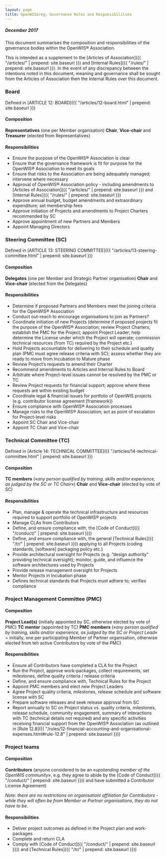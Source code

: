 ```yaml
---
layout: page
title: OpenWIS&reg; Governance Roles and Responsibilities
---
```


##### December 2017

This document summarises the composition and responsibilities of the governance bodies within the OpenWIS&reg; Association.

This is intended as a supplement to the [Articles of Association]({{ "/articles/" | prepend: site.baseurl }}) and [Internal Rules]({{ "/rules/" | prepend: site.baseurl }}). In the event of any discrepancy between the intentions noted in this document, meaning and governance shall be sought from the Articles of Association then the Internal Rules over this document.

### Board
Defined in [ARTICLE 12: BOARD]({{ "/articles/12-board.html" | prepend: site.baseurl }})

#### Composition
**Representatives** (one per Member organisation)
**Chair**, **Vice-chair** and **Treasurer** (elected from Representatives)

#### Responsibilities
* Ensure the purpose of the OpenWIS&reg; Association is clear
* Ensure that the governance framework is fit for purpose for the OpenWIS&reg; Association to meet its goals
* Ensure that risks to the Association are being adequately managed; intervene where necessary
* Approval of OpenWIS&reg; Association policy - including amendments to [Articles of Association]({{ "/articles/" | prepend: site.baseurl }}) and [Internal Rules]({{ "/rules/" | prepend: site.baseurl }})
* Approve annual budget, budget amendments and extraordinary expenditure; set membership fees
* Approve initiation of Projects and amendments to Project Charters recommended by SC
* Approve appointment of new Partners and Members
* Appoint Managing Directors

### Steering Committee (SC)
Defined in [ARTICLE 13: STEERING COMMITTEE]({{ "/articles/13-steering-committee.html" | prepend: site.baseurl }})

#### Composition
**Delegates** (one per Member and Strategic Partner organisation)
**Chair** and **Vice-chair** (elected from the Delegates)

#### Responsibilities
* Determine if proposed Partners and Members meet the joining criteria for the OpenWIS&reg; Association
* Conduct out-reach to encourage organisations to join as Partners?
* Coordinate initiation of new Projects (determine if proposed projects fit the purpose of the OpenWIS&reg; Association; review Project Charters; establish the PMC for the Project; appoint Project Leader; help determine the License under which the Project will operate; commission technical resources (from TC) required by the Project etc.)
* Hold Projects accountable for delivering to their schedule and quality plan (PMC must agree release criteria with SC); assess whether they are ready to move from Incubation to Mature phase
* Review Project’s requests to amend their Charter
* Recommend amendments to Articles and Internal Rules to Board
* Arbitrate where Project-level issues cannot be resolved by the PMC or TC
* Review Project requests for financial support; approve where these requests are within existing budget
* Coordinate legal & financial issues for portfolio of OpenWIS projects (e.g. contributor license agreement [framework])
* Ensure compliance with OpenWIS&reg; Association processes
* Manage risks to the OpenWIS&reg; Association; act as point of escalation for Project-level risks
* Appoint SC Chair and Vice-chair
* Appoint TC Chair and Vice-chair

### Technical Committee (TC)
Defined in [Article 14: TECHNICAL COMMITTEE]({{ "/articles/14-technical-committee.html" | prepend: site.baseurl }})

#### Composition
**TC members** («_any person qualified by training, skills and/or experience, as judged by the SC or TC Chair_»)
**Chair** and **Vice-chair** (elected by vote of SC)

#### Responsibilities
* Plan, manage & operate the technical infrastructure and resources required to support portfolio of OpenWIS&reg; projects
* Manage CLAs from Contributors
* Define, and ensure compliance with, the [Code of Conduct]({{ "/conduct/" | prepend: site.baseurl }}))
* Define, and ensure compliance with, the general [Technical Rules]({{ "/tr/" | prepend: site.baseurl }})) applying to all Projects (coding standards, [software] packaging policy etc.)
* Provide architectural oversight for Projects (e.g. “design authority” providing technical oversight); monitor, guide, and influence the software architectures used by Projects
* Provide release management oversight for Projects
* Mentor Projects in Incubation phase
* Defines technical standards that Projects must adhere to; verifies compliance

### Project Management Committee (PMC)

#### Composition
**Project Lead(s)** (initially appointed by SC, otherwise elected by vote of PMC)
**TC mentor** (appointed by TC)
**PMC members** («_any person qualified by training, skills and/or experience, as judged by the SC or Project Lead_» = initially, one per participating Member of Partner organisation, otherwise elected from teh active Contributors by vote of the PMC)

#### Responsibilities
* Ensure all Contributors have completed a CLA for the Project
* Run the Project, approve work-packages, collect requirements, set milestones, define quality criteria / release criteria
* Define, and ensure compliance with, Technical Rules for the Project
* Appoint PMC members and elect new Project Leaders
* Agree Project quality criteria, milestones, release schedule and software license with SC
* Prepare software releases and seek release approval from SC
* Report annually to SC on Project status vs. quality criteria, milestones, release schedule, community engagement, summary of interactions with TC (technical details not required) and any specific activities receiving financial support from the OpenWIS&reg; Association (as outlined in [Rule 12.8]({{ "/rules/12-financial-accounting-and-organisational-expenses.html#rule-12.8" | prepend: site.baseurl }}))

### Project teams

#### Composition
**Contributors** (anyone considered to be an «_upstanding member of the OpenWIS community_», e.g. they agree to abide by the [Code of Conduct]({{ "/conduct/" | prepend: site.baseurl }})) and have submitted a Contributor License Agreement)

_Note: there are no restrictions on organisationl affiliation for Contributors - while they will often be from Member or Partner organisations, they do not have to be._

#### Responsibilities
* Deliver project outcomes as defined in the Project plan and work-packages
* Complete and return CLA
* Comply with [Code of Conduct]({{ "/conduct/" | prepend: site.baseurl }})) and [Technical Rules]({{ "/tr/" | prepend: site.baseurl }}))

